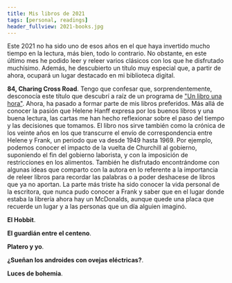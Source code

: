 ```yaml
---
title: Mis libros de 2021
tags: [personal, readings]
header_fullview: 2021-books.jpg
---
```

Este 2021 no ha sido uno de esos años en el que haya invertido mucho tiempo en la lectura, más bien, todo lo contrario. No obstante, en este último mes he podido leer y releer varios clásicos con los que he disfrutado muchísimo. Además, he descubierto un título muy especial que, a partir de ahora, ocupará un lugar destacado en mi biblioteca digital.

**84, Charing Cross Road**. Tengo que confesar que, sorprendentemente, desconocía este título que descubrí a raíz de un programa de ["Un libro una hora"](https://play.cadenaser.com/audio/1636714662095/). Ahora, ha pasado a formar parte de mis libros preferidos. Más allá de conocer la pasión que Helene Hanff expresa por los buenos libros y una buena lectura, las cartas me han hecho reflexionar sobre el paso del tiempo y las decisiones que tomamos. El libro nos sirve también como la crónica de los veinte años en los que transcurre el envío de correspondencia entre Helene y Frank, un periodo que va desde 1949 hasta 1969. Por ejemplo, podemos conocer el impacto de la vuelta de Churchill al gobierno, suponiendo el fin del gobierno laborista, y con la imposición de restricciones en los alimentos. También he disfrutado encontrándome con algunas ideas que comparto con la autora en lo referente a la importancia de releer libros para recordar las palabras o a poder deshacese de libros que ya no aportan. La parte más triste ha sido conocer la vida personal de la escritora, que nunca pudo conocer a Frank y saber que en el lugar donde estaba la librería ahora hay un McDonalds, aunque quede una placa que recuerde un lugar y a las personas que un día alguien imaginó.

**El Hobbit**. 

**El guardián entre el centeno**.

**Platero y yo**.

**¿Sueñan los androides con ovejas eléctricas?**.

**Luces de bohemia**.


